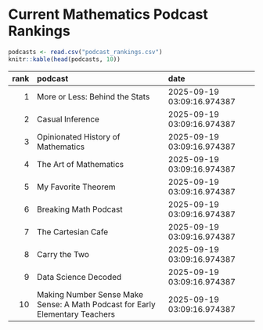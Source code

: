 # Current Mathematics Podcast Rankings


``` r
podcasts <- read.csv("podcast_rankings.csv")
knitr::kable(head(podcasts, 10))
```

| rank | podcast | date |
|---:|:---|:---|
| 1 | More or Less: Behind the Stats | 2025-09-19 03:09:16.974387 |
| 2 | Casual Inference | 2025-09-19 03:09:16.974387 |
| 3 | Opinionated History of Mathematics | 2025-09-19 03:09:16.974387 |
| 4 | The Art of Mathematics | 2025-09-19 03:09:16.974387 |
| 5 | My Favorite Theorem | 2025-09-19 03:09:16.974387 |
| 6 | Breaking Math Podcast | 2025-09-19 03:09:16.974387 |
| 7 | The Cartesian Cafe | 2025-09-19 03:09:16.974387 |
| 8 | Carry the Two | 2025-09-19 03:09:16.974387 |
| 9 | Data Science Decoded | 2025-09-19 03:09:16.974387 |
| 10 | Making Number Sense Make Sense: A Math Podcast for Early Elementary Teachers | 2025-09-19 03:09:16.974387 |
